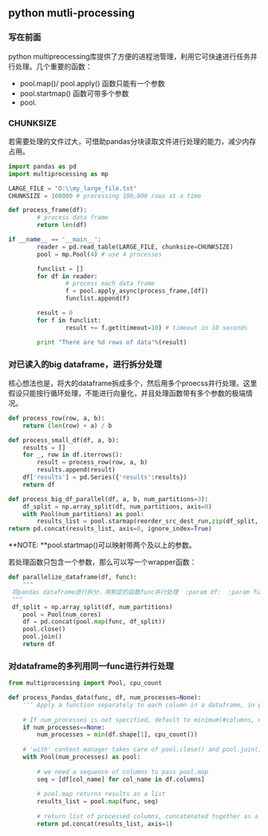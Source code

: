 ## python mutli-processing
### 写在前面
python multipreocessing库提供了方便的进程池管理，利用它可快速进行任务并行处理。几个重要的函数：
* pool.map()/ pool.apply() 函数只能有一个参数
* pool.startmap() 函数可带多个参数
* pool.

### CHUNKSIZE
若需要处理的文件过大，可借助pandas分块读取文件进行处理的能力，减少内存占用。
```python
import pandas as pd
import multiprocessing as mp

LARGE_FILE = "D:\\my_large_file.txt"
CHUNKSIZE = 100000 # processing 100,000 rows at a time

def process_frame(df):
        # process data frame
        return len(df)

if __name__ == '__main__':
        reader = pd.read_table(LARGE_FILE, chunksize=CHUNKSIZE)
        pool = mp.Pool(4) # use 4 processes

        funclist = []
        for df in reader:
                # process each data frame
                f = pool.apply_async(process_frame,[df])
                funclist.append(f)

        result = 0
        for f in funclist:
                result += f.get(timeout=10) # timeout in 10 seconds

        print "There are %d rows of data"%(result)
```

### 对已读入的big dataframe，进行拆分处理
核心想法也是，将大的dataframe拆成多个，然后用多个proecss并行处理。这里假设只能按行循环处理，不能进行向量化，并且处理函数带有多个参数的极端情况。
```python
def process_row(row, a, b):
	return (len(row) + a) / b

def process_small_df(df, a, b):
	results = []
	for _, row in df.iterrows():
		result = process_row(row, a, b)
		results.append(result)
	df['results'] = pd.Series({'results':results})
	return df

def process_big_df_parallel(df, a, b, num_partitions=3):
	df_split = np.array_split(df, num_partitions, axis=0)  
	with Pool(num_partitions) as pool:  
	    results_list = pool.starmap(reorder_src_dest_run,zip(df_split, repeat(overlap), repeat(server_set)))  
return pd.concat(results_list, axis=0, ignore_index=True)
```
**NOTE:  **pool.startmap()可以映射带两个及以上的参数。

若处理函数只包含一个参数，那么可以写一个wrapper函数：

```python
def parallelize_dataframe(df, func):  
    """  
 将pandas dataframe进行拆分，用制定的函数func并行处理  :param df:  :param func:  :return:  
 """  
 df_split = np.array_split(df, num_partitions)  
    pool = Pool(num_cores)  
    df = pd.concat(pool.map(func, df_split))  
    pool.close()  
    pool.join()  
    return df
```

### 对dataframe的多列用同一func进行并行处理
```python
from multiprocessing import Pool, cpu_count

def process_Pandas_data(func, df, num_processes=None):
    ''' Apply a function separately to each column in a dataframe, in parallel.'''
    
    # If num_processes is not specified, default to minimum(#columns, #machine-cores)
    if num_processes==None:
        num_processes = min(df.shape[1], cpu_count())
    
    # 'with' context manager takes care of pool.close() and pool.join() for us
    with Pool(num_processes) as pool:
        
        # we need a sequence of columns to pass pool.map
        seq = [df[col_name] for col_name in df.columns]
        
        # pool.map returns results as a list
        results_list = pool.map(func, seq)
        
        # return list of processed columns, concatenated together as a new dataframe
        return pd.concat(results_list, axis=1)
```



<!--stackedit_data:
eyJoaXN0b3J5IjpbMTIxOTMwNjM5NiwtMTkzNzAwNjMxNF19
-->